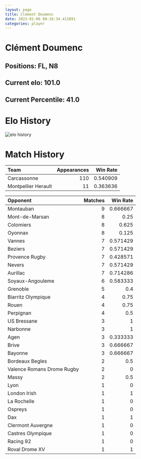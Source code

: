 ```yaml
---  
layout: page  
title: Clément Doumenc  
date: 2023-01-06 00:16:34.411891  
categories: player  
---
```

# Clément Doumenc

## Positions: FL, N8

## Current elo: 101.0

## Current Percentile: 41.0

# Elo History


![elo history](history_ClémentDoumenc.png)
# Match History


| Team                |   Appearances |   Win Rate |
|:--------------------|--------------:|-----------:|
| Carcassonne         |           110 |   0.540909 |
| Montpellier Herault |            11 |   0.363636 |

| Opponent                   |   Matches |   Win Rate |
|:---------------------------|----------:|-----------:|
| Montauban                  |         9 |   0.666667 |
| Mont-de-Marsan             |         8 |   0.25     |
| Colomiers                  |         8 |   0.625    |
| Oyonnax                    |         8 |   0.125    |
| Vannes                     |         7 |   0.571429 |
| Beziers                    |         7 |   0.571429 |
| Provence Rugby             |         7 |   0.428571 |
| Nevers                     |         7 |   0.571429 |
| Aurillac                   |         7 |   0.714286 |
| Soyaux-Angouleme           |         6 |   0.583333 |
| Grenoble                   |         5 |   0.4      |
| Biarritz Olympique         |         4 |   0.75     |
| Rouen                      |         4 |   0.75     |
| Perpignan                  |         4 |   0.5      |
| US Bressane                |         3 |   1        |
| Narbonne                   |         3 |   1        |
| Agen                       |         3 |   0.333333 |
| Brive                      |         3 |   0.666667 |
| Bayonne                    |         3 |   0.666667 |
| Bordeaux Begles            |         2 |   0.5      |
| Valence Romans Drome Rugby |         2 |   0        |
| Massy                      |         2 |   0.5      |
| Lyon                       |         1 |   0        |
| London Irish               |         1 |   1        |
| La Rochelle                |         1 |   0        |
| Ospreys                    |         1 |   0        |
| Dax                        |         1 |   1        |
| Clermont Auvergne          |         1 |   0        |
| Castres Olympique          |         1 |   0        |
| Racing 92                  |         1 |   0        |
| Roval Drome XV             |         1 |   1        |